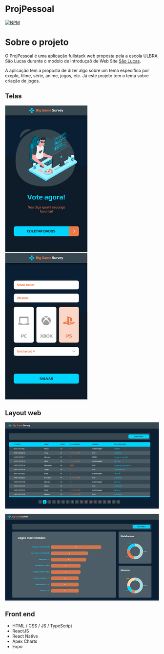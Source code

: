 # ProjPessoal 
[![NPM](https://img.shields.io/npm/l/react)](https://github.com/devsuperior/sds1-wmazoni/blob/master/LICENSE) 

# Sobre o projeto



O ProjPessoal é uma aplicação fullstack web proposta pela a escola ULBRA São Lucas durante o modolo de Introduçaõ de Web Site [São Lucas]("[https://devsuperior.com "Site da DevSuperior](https://www.ulbra.br/sao-lucas?gad_source=1&gclid=Cj0KCQjw_qexBhCoARIsAFgBlesxv8f_UirBUdpR7wCNzrhRrFdYLDfchE2fSqXdXFpy1Po_uMsKV84aAiHjEALw_wcB").

A aplicação tem a proposta de dizer algo sobre um tema específico por exeplo, filme, série, anime, jogos, etc. Já este projeto tem o tema sobre criação de jogos. 

## Telas
![Mobile 1](https://github.com/acenelio/assets/raw/main/sds1/mobile1.png) ![Mobile 2](https://github.com/acenelio/assets/raw/main/sds1/mobile2.png)

## Layout web
![Web 1](https://github.com/acenelio/assets/raw/main/sds1/web1.png)

![Web 2](https://github.com/acenelio/assets/raw/main/sds1/web2.png)


## Front end
- HTML / CSS / JS / TypeScript
- ReactJS
- React Native
- Apex Charts
- Expo

